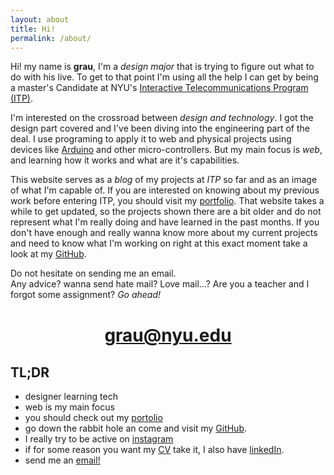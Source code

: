 ```yaml
---
layout: about
title: Hi!
permalink: /about/
---
```


Hi! my name is **grau**, I'm a *design major* that is trying to figure out what to do with his live. To get to that point I'm using all the help I can get by being a master's Candidate at NYU's [Interactive Telecommunications Program (ITP)][a1]. 

I'm interested on the crossroad between *design and technology*. I got the design part covered and I've been diving into the engineering part of the deal. I use programing to apply it to web and physical projects using devices like [Arduino][a2] and other micro-controllers. But my main focus is *web*, and learning how it works and what are it's capabilities.

This website serves as a *blog* of my projects at *ITP* so far and as an image of what I'm capable of. If you are interested on knowing about my previous work before entering ITP, you should visit my [portfolio][a3]. That website takes a while to get updated, so the projects shown there are a bit older and do not represent what I'm really doing and have learned in the past months. If you don't have enough and really wanna know more about my current projects and need to know what I'm working on right at this exact moment take a look at my [GitHub][a4].

Do not hesitate on sending me an email. <br> Any advice? wanna send hate mail? Love mail...? Are you a teacher and I forgot some assignment? *Go ahead!* 
<h1 style="text-align:center; margin-top:40px;"><a href="mailto:grau@nyu.edu?Subject='Sup!" target="_top">grau@nyu.edu</a></h1>


## TL;DR

* designer learning tech
* web is my main focus
* you should check out my [portolio][a3]
* go down the rabbit hole an come and visit my [GitHub][a4].
* I really try to be active on [instagram][a5]
* if for some reason you want my [CV][CV] take it, I also have [linkedIn][a6].
* send me an <a href="mailto:grau@nyu.edu?Subject='Sup!" target="_top">email!</a>




[a1]: https://tisch.nyu.edu/itp
[a2]: https://arduino.cc
[a3]: http://graupuche.info
[a4]: https://github.com/grauPuche
[a5]: https://www.instagram.com/grauPuche/
[a6]: https://www.linkedin.com/in/grauPuche/

[CV]: /assets/cv_Grau_Puche.pdf